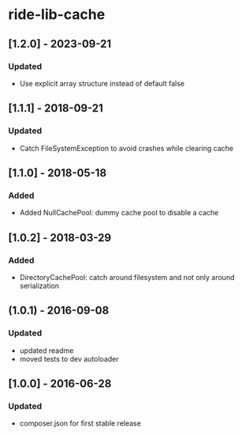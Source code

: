 # ride-lib-cache
## [1.2.0] - 2023-09-21
### Updated
- Use explicit array structure instead of default false
## [1.1.1] - 2018-09-21
### Updated
- Catch FileSystemException to avoid crashes while clearing cache

## [1.1.0] - 2018-05-18
### Added
- Added NullCachePool: dummy cache pool to disable a cache

## [1.0.2] - 2018-03-29
### Added
- DirectoryCachePool: catch around filesystem and not only around serialization

## (1.0.1) - 2016-09-08
### Updated
- updated readme
- moved tests to dev autoloader

## [1.0.0] - 2016-06-28
### Updated
- composer.json for first stable release
